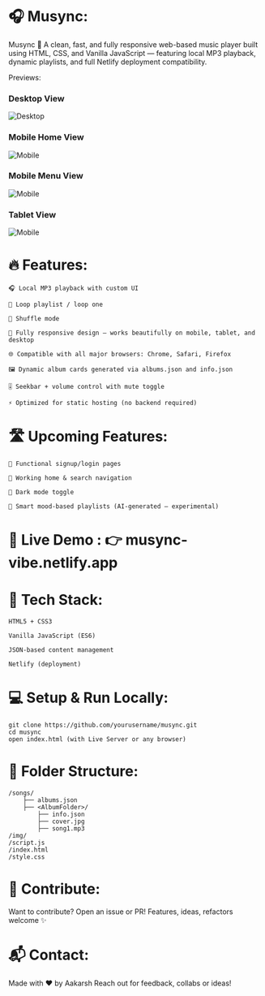 # 🎧 Musync:
Musync 🎵
A clean, fast, and fully responsive web-based music player built using HTML, CSS, and Vanilla JavaScript — featuring local MP3 playback, dynamic playlists, and full Netlify deployment compatibility.

Previews:
### Desktop View
![Desktop](screenshots/desktop_ss.jpg)

### Mobile Home View
![Mobile](screenshots/mobileHome_ss.jpg)

### Mobile Menu View
![Mobile](screenshots/mobileMenu_ss.jpg)

### Tablet View
![Mobile](screenshots/iPad_ss.jpg)

# 🔥 Features:
    🎧 Local MP3 playback with custom UI

    🔁 Loop playlist / loop one

    🔀 Shuffle mode

    📱 Fully responsive design — works beautifully on mobile, tablet, and desktop

    🌐 Compatible with all major browsers: Chrome, Safari, Firefox

    🖼️ Dynamic album cards generated via albums.json and info.json

    🎚️ Seekbar + volume control with mute toggle

    ⚡ Optimized for static hosting (no backend required)

# 🛣️ Upcoming Features:
    🔐 Functional signup/login pages

    🔎 Working home & search navigation

    🌙 Dark mode toggle

    🧠 Smart mood-based playlists (AI-generated — experimental)

# 🚀 Live Demo : 👉 musync-vibe.netlify.app

# 🧠 Tech Stack:
    HTML5 + CSS3

    Vanilla JavaScript (ES6)

    JSON-based content management

    Netlify (deployment)

# 💻 Setup & Run Locally:
    git clone https://github.com/yourusername/musync.git
    cd musync
    open index.html (with Live Server or any browser)

# 📂 Folder Structure:
    /songs/
        ├── albums.json
        ├── <AlbumFolder>/
            ├── info.json
            ├── cover.jpg
            ├── song1.mp3
    /img/
    /script.js
    /index.html
    /style.css

# 🤝 Contribute:
Want to contribute? Open an issue or PR!
Features, ideas, refactors welcome ✨

# 📬 Contact:
Made with ❤️ by Aakarsh
Reach out for feedback, collabs or ideas!